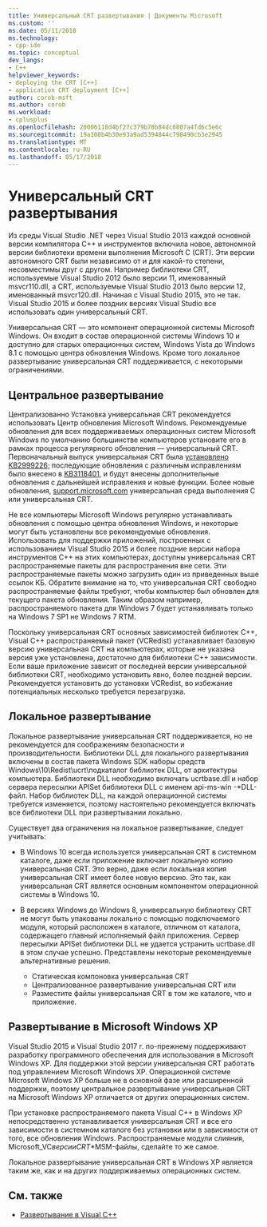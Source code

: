 ```yaml
---
title: Универсальный CRT развертывания | Документы Microsoft
ms.custom: ''
ms.date: 05/11/2018
ms.technology:
- cpp-ide
ms.topic: conceptual
dev_langs:
- C++
helpviewer_keywords:
- deploying the CRT [C++]
- application CRT deployment [C++]
author: corob-msft
ms.author: corob
ms.workload:
- cplusplus
ms.openlocfilehash: 20006118d4bf27c379b78b84dc8807a4fd6c5e6c
ms.sourcegitcommit: 19a108b4b30e93a9ad5394844c798490cb3e2945
ms.translationtype: MT
ms.contentlocale: ru-RU
ms.lasthandoff: 05/17/2018
---
```

# <a name="universal-crt-deployment"></a>Универсальный CRT развертывания

Из среды Visual Studio .NET через Visual Studio 2013 каждой основной версии компилятора C++ и инструментов включила новое, автономной версии библиотеки времени выполнения Microsoft C (CRT). Эти версии автономного CRT были независимо от и для какой-то степени, несовместимы друг с другом. Например библиотеки CRT, используемые Visual Studio 2012 было версии 11, именованный msvcr110.dll, а CRT, используемые Visual Studio 2013 было версии 12, именованный msvcr120.dll. Начиная с Visual Studio 2015, это не так. Visual Studio 2015 и более поздних версиях Visual Studio все использовать один универсальный CRT.

Универсальная CRT — это компонент операционной системы Microsoft Windows. Он входит в состав операционной системы Windows 10 и доступно для старых операционных систем, Windows Vista до Windows 8.1 с помощью центра обновления Windows. Кроме того локальное развертывание универсальная CRT поддерживается, с некоторыми ограничениями.

## <a name="central-deployment"></a>Центральное развертывание

Централизованно Установка универсальная CRT рекомендуется использовать Центр обновления Microsoft Windows. Рекомендуемые обновления для всех поддерживаемых операционных систем Microsoft Windows по умолчанию большинстве компьютеров установите его в рамках процесса регулярного обновления — универсальный CRT. Первоначальный выпуск универсальная CRT была [установлено KB2999226](https://support.microsoft.com/en-us/kb/2999226); последующие обновления с различным исправлениям было внесено в [KB3118401](https://support.microsoft.com/en-us/kb/3118401), и будут внесены дополнительные обновления с дальнейшей исправления и новые функции. Более новые обновления, [support.microsoft.com](https://support.microsoft.com) универсальная среда выполнения C или универсальная CRT.

Не все компьютеры Microsoft Windows регулярно устанавливать обновления с помощью центра обновления Windows, и некоторые могут быть установлены все рекомендуемые обновления. Использовать для поддержки приложений, построенных с использованием Visual Studio 2015 и более поздние версии набора инструментов C++ на этих компьютерах, доступны универсальная CRT распространяемые пакеты для распространения вне сети. Эти распространяемые пакеты можно загрузить один из приведенных выше ссылок КБ. Обратите внимание на то, что универсальная CRT свободно распространяемые файлы требуют, чтобы компьютер был обновлен для текущего пакета обновления. Таким образом например, распространяемого пакета для Windows 7 будет устанавливать только на Windows 7 SP1 не Windows 7 RTM.

Поскольку универсальная CRT основных зависимостей библиотек C++, Visual C++ распространяемый пакет (VCRedist) устанавливает базовую версию универсальная CRT на компьютерах, которые не указана версия уже установлена, достаточно для библиотеки C++ зависимости. Если ваше приложение зависит от последней версии универсальной библиотеки CRT, необходимо установить явно, более поздней версии. Рекомендуется установить до установки VCRedist, во избежание потенциальных несколько требуется перезагрузка.

## <a name="local-deployment"></a>Локальное развертывание

Локальное развертывание универсальная CRT поддерживается, но не рекомендуется для соображениям безопасности и производительности.  Библиотеки DLL для локального развертывания включены в состав пакета Windows SDK наборы средств Windows\\10\\Redist\\ucrt\\подкаталог библиотек DLL, от архитектуры компьютера. Библиотеки DLL необходимо включать ucrtbase.dll и набор сервера пересылки APISet библиотеки DLL с именем api-ms-win -\*DLL-файл. Набор библиотек DLL, на каждой операционной системы требуется изменяется, поэтому настоятельно рекомендуется включать все библиотеки DLL при развертывании локально.

Существует два ограничения на локальное развертывание, следует учитывать:

- В Windows 10 всегда используется универсальная CRT в системном каталоге, даже если приложение включает локальную копию универсальная CRT. Это верно, даже если локальная копия универсальная CRT имеет более новую версию. Это так, как универсальная CRT является основным компонентом операционной системы в Windows 10.

- В версиях Windows до Windows 8, универсальную библиотеку CRT не могут быть упакованы локально с помощью подключаемого модуля, который расположен в каталоге, отличном от каталога, содержащего главный исполняемый файл приложения. Сервер пересылки APISet библиотеки DLL не удается устранить ucrtbase.dll в этом случае успешно. Представлены некоторые рекомендуемые альтернативные решения.

  - Статическая компоновка универсальная CRT
  - Централизованное развертывание универсальная CRT или
  - Разместите файлы универсальная CRT в том же каталоге, что и приложение.

## <a name="deployment-on-microsoft-windows-xp"></a>Развертывание в Microsoft Windows XP

Visual Studio 2015 и Visual Studio 2017 г. по-прежнему поддерживают разработку программного обеспечения для использования в Microsoft Windows XP. Для поддержки этой версии универсальная CRT работать под управлением Microsoft Windows XP. Операционной системе Microsoft Windows XP больше не в основной фазе или расширенной поддержки, поэтому центральное развертывание универсальная CRT на Microsoft Windows XP отличается от других операционных систем.

При установке распространяемого пакета Visual C++ в Windows XP непосредственно устанавливается универсальная CRT и все его зависимости в системном каталоге без установки или в зависимости от того, все обновления Windows. Распространяемые модули слияния, Microsoft_VC*версии*_CRT_\*MSM-файлы, сделайте то же самое.

Локальное развертывание универсальная CRT в Windows XP является таким же, как и на других поддерживаемых операционных систем.

## <a name="see-also"></a>См. также

- [Развертывание в Visual C++](deployment-in-visual-cpp.md)
